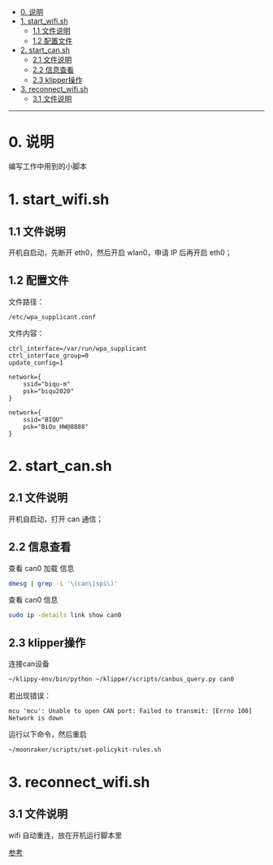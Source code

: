 - [0. 说明](#0-说明)
- [1. start_wifi.sh](#1-start_wifish)
  - [1.1 文件说明](#11-文件说明)
  - [1.2 配置文件](#12-配置文件)
- [2. start_can.sh](#2-start_cansh)
  - [2.1 文件说明](#21-文件说明)
  - [2.2 信息查看](#22-信息查看)
  - [2.3 klipper操作](#23-klipper操作)
- [3. reconnect_wifi.sh](#3-reconnect_wifish)
  - [3.1 文件说明](#31-文件说明)

---

# 0. 说明

编写工作中用到的小脚本

# 1. start_wifi.sh

## 1.1 文件说明

开机自启动，先断开 eth0，然后开启 wlan0，申请 IP 后再开启 eth0；

## 1.2 配置文件

文件路径：

``` text
/etc/wpa_supplicant.conf
```

文件内容：

``` text
ctrl_interface=/var/run/wpa_supplicant
ctrl_interface_group=0
update_config=1

network={
    ssid="biqu-m"
    psk="biqu2020"
}

network={
    ssid="BIQU"
    psk="BiQu_HW@8888"
}
```

# 2. start_can.sh

## 2.1 文件说明

开机自启动，打开 can 通信；

## 2.2 信息查看

查看 can0 加载 信息

``` bash
dmesg | grep -i '\(can\|spi\)'
```

查看 can0 信息

``` bash
sudo ip -details link show can0
```

## 2.3 klipper操作

连接can设备

``` bash
~/klippy-env/bin/python ~/klipper/scripts/canbus_query.py can0
```

若出现错误：

``` text
mcu 'mcu': Unable to open CAN port: Failed to transmit: [Errno 100] Network is down
```

运行以下命令，然后重启

``` bash
~/moonraker/scripts/set-policykit-rules.sh
```

# 3. reconnect_wifi.sh

## 3.1 文件说明

wifi 自动重连，放在开机运行脚本里

[参考](https://blog.csdn.net/JoeNahm/article/details/89224924)
